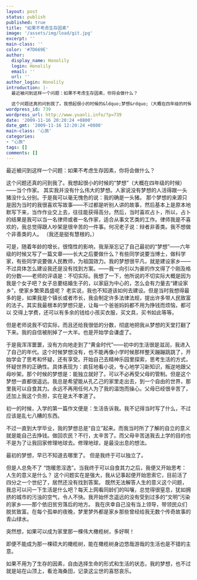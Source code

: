 ```yaml
---
layout: post
status: publish
published: true
title: "如果不考虑生存因素"
image: '/assets/img/load/git.jpg'
excerpt: ''
main-class: ''
color: '#7D669E'
author:
  display_name: Honolily
  login: Honolily
  email: ''
  url: ''
author_login: Honolily
introduction: |-
  最近被问到这样一个问题：如果不考虑生存因素，你将会做什么？

  这个问题还真的问到我了。我想起很小的时候的&ldquo;梦想&rdquo;（大概在四年级的时候）&mdash;&mdash;当个作家。 其实我并没有什么伟大的梦想。人家说没有梦想的人活得跟一头猪没什么分别。于是我可以毫无愧色的说：我的确是一头猪。 那个梦想的来源只是因为当时的我很喜欢写故事&mdash;&mdash;不过都是听别人讲的故事，然后基本上是原本地默写下来，当作作业交上去，往往能获得高分。然后，当时喜欢占卜，所以，占卜的结果是我可以当一名律师或者一名作家，适合从事文艺类的工作。律师我是不喜欢的，我总觉得跟人吵架是很辛苦的一件事。何况老子说：辩者非善类。我不想做个非善类的人。 （我还是挺有慧根的。）
wordpress_id: 739
wordpress_url: http://www.yuanli.info/?p=739
date: '2009-11-16 20:20:24 +0800'
date_gmt: '2009-11-16 12:20:24 +0800'
main-class: '心旅'
categories:
- "心旅"
tags: []
comments: []
---
```

最近被问到这样一个问题：如果不考虑生存因素，你将会做什么？

这个问题还真的问到我了。我想起很小的时候的&ldquo;梦想&rdquo;（大概在四年级的时候）&mdash;&mdash;当个作家。 其实我并没有什么伟大的梦想。人家说没有梦想的人活得跟一头猪没什么分别。于是我可以毫无愧色的说：我的确是一头猪。 那个梦想的来源只是因为当时的我很喜欢写故事&mdash;&mdash;不过都是听别人讲的故事，然后基本上是原本地默写下来，当作作业交上去，往往能获得高分。然后，当时喜欢占卜，所以，占卜的结果是我可以当一名律师或者一名作家，适合从事文艺类的工作。律师我是不喜欢的，我总觉得跟人吵架是很辛苦的一件事。何况老子说：辩者非善类。我不想做个非善类的人。 （我还是挺有慧根的。）

可是，随着年龄的增长，很惰性的影响，我渐渐忘记了自己最初的&ldquo;梦想&rdquo;&mdash;&mdash;六年级的时候又写了一篇文章&mdash;&mdash;长大之后要做什么？有些同学说要当博士，做科学家，有些同学说要做人民教师，为祖国效力。我的梦想很平凡，就是建设家乡&mdash;&mdash;不过具体怎么建设我还是没有找到方案。&mdash;&mdash;我一向引以为豪的作文得了个刚及格的分数&mdash;&mdash;老师的评语是：不切实际。我想了一下，他所说的不切实际大概是因为我是个女子吧？女子总要结婚生子的，以家庭为中心的，怎么会有力量去&ldquo;建设家乡&rdquo;，使家乡繁荣昌盛呢？ 老实说，我也不知道该如何去建设。但是当时我想得最多的是，如果我是个镇长或者市长，我会制定许多法律法规，提出许多带人民致富的法子。其实我最根本的梦想只是，让每一个爸爸妈妈都不用为挣钱而烦恼，都可以 交得上学费，还可以有多余的钱给小孩买衣服，买文具，买书如此等等。

但是老师说我不切实际，而且还给我很低的分数，彻底地把我从梦想的天堂打翻了下来。我的自信被削掉了一大半。也是开始学会谦虚了。

于是我浑浑噩噩，没有方向地走到了&ldquo;黄金时代&rdquo;&mdash;&mdash;初中的生活很是滋润，我进入了自己的年代。这个时候梦想没有，也不能再像小学时候那样整天蹦蹦跳跳了，开始学会了思考和怀疑，还有享受。开始自己去精神乐园里探索，思考生活的方式，怀疑世界的正确性。具体表现为：疯狂地看小说，专心地学习新知识，叛逆地跟父母吵架。那个时候的梦想是：能独立就好了。可以不必再受父母的管制。但是这个梦想一直都很遥远。我总是希望能从孔乙己的家里走出去，到一个自由的世界，那里我可以自食其力。永远不再用任何人为了我的温饱而操心。父母已经很辛苦了，还加上我这个负担，实在是太不孝道了。

初一的时候，入学的第一篇作文便是：生活告诉我。我不记得当时写了什么，不过应该是乱七八糟的东西。

不过一直到大学毕业，我的梦想总是&ldquo;自立&rdquo;起来。而我当时所了了解的自立的意义就是能自己去挣钱。做回农民？不行，太辛苦了。而父母辛苦送我去上学的目的也不是为了让我回家修理地球去。修理地球，是最没出息的想法。

最初的梦想，早已不知道去哪里了。 但是我终于可以独立了。

但是人总免不了 &ldquo;饱暖思淫逸&rdquo;。当我终于可以自食其力之后，我便又开始思考：人生的意义是什么？ 这个问题实在是强大，我从记事起便开始思索它，目前活了四分之一个世纪了，居然还没有找到答案。 既然无法解答人生的意义这个问题，我总可以问一下生活是什么吧？每天上网看同龄们的叫嚷，总觉得很窒息，犹如拥挤的城市的污浊的空气，令人不快。我开始怀念遥远的没有受到过多的&ldquo;文明&rdquo;污染的家乡&mdash;&mdash;那个依旧贫穷落后的地方。 我在庆幸自己没有当上领导，带领民众们脱贫致富。在每个孤单的夜晚，梦里梦外都是家乡那些曾经给我无数个传奇故事的青山绿水。

突然想，如果可以成为家里那一棵伟大橄榄树，多好啊！

即便不能成为那一棵硕大的橄榄树，能在橄榄树身边悠哉游哉的生活也是不错的主意。

如果不用为了生存的因素，自由选择生命的形式和生活的状态，我的梦想，也不过就是站在山顶上，看沧海桑田，记录这尘世的喜怒哀乐。

